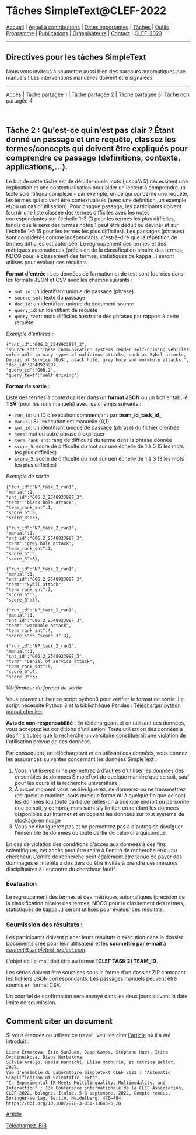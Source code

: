 # Tâches SimpleText@CLEF-2022

[Accueil](./) | [Appel à contributions](./CFP) | [Dates importantes](./dates) | [Tâches](./tasks)  | [Outils](./tools) 
[Programme](./program) | [Publications](./publications) | [Organisateurs](./organisers) | [Contact](./contact) | [CLEF-2023](https://simpletext-project.com/2023/clef)


---

## Directives pour les tâches SimpleText

Nous vous invitons à soumettre aussi bien des parcours automatiques que manuels ! Les interventions manuelles doivent être signalées.

---

Accès | Tâche partagée 1 | Tâche partagée 2 | Tâche partagée 3| Tâche non partagée 4

<br>

## Tâche 2 : Qu'est-ce qui n'est pas clair ? Étant donné un passage et une requête, classez les termes/concepts qui doivent être expliqués pour comprendre ce passage (définitions, contexte, applications,...).

Le but de cette tâche est de décider quels mots (jusqu'à 5) nécessitent une explication et une contextualisation pour aider un lecteur à comprendre un texte scientifique complexe - par exemple, en ce qui concerne une requête, les termes qui doivent être contextualisés (avec une définition, un exemple et/ou un cas d'utilisation). Pour chaque passage, les participants doivent fournir une liste classée des termes difficiles avec les notes correspondantes sur l'échelle 1-3 (3 pour les termes les plus difficiles, tandis que le sens des termes notés 1 peut être déduit ou deviné) et sur l'échelle 1-5 (5 pour les termes les plus difficiles). Les passages (phrases) sont considérés comme indépendants, c'est-à-dire que la répétition de termes difficiles est autorisée. Le regroupement des termes et des métriques automatiques (précision de la classification binaire des termes, NDCG pour le classement des termes, statistiques de kappa...) seront utilisés pour évaluer ces résultats.

**Format d'entrée :**
Les données de formation et de test sont fournies dans les formats JSON et CSV avec les champs suivants :
* `snt_id`: un identifiant unique de passage (phrase)
* `source_snt`: texte du passage
* `doc_id`: un identifiant unique du document source
* `query_id`: un identifiant de requête
* `query_text`: mots difficiles à extraire des phrases par rapport à cette requête

*Exemple d'entrées :*

```
{"snt_id":"G06.2_2548923997_3",
"source_snt":"These communication systems render self-driving vehicles vulnerable to many types of malicious attacks, such as Sybil attacks, Denial of Service (DoS), black hole, grey hole and wormhole attacks.",
"doc_id":2548923997,
"query_id":"G06.2",
"query_text":"self driving"}
```

**Format de sortie :** 

Liste des termes à contextualiser dans un **format JSON** ou un fichier tabulé **TSV** (pour les runs manuels) avec les champs suivants :
* `run_id`: un ID d'exécution commençant par **team_id_task_id_**
* `manual`: Si l'exécution est manuelle {0,1}
* `snt_id`: un identifiant unique de passage (phrase) du fichier d'entrée 
* `term`: mot ou autre phrase à expliquer
* `term_rank_snt`: rang de difficulté du terme dans la phrase donnée
* `score_5`: score de difficulté du mot sur une échelle de 1 à 5 (5 les mots les plus difficiles)
* `score_3`: score de difficulté du mot sur uen échelle de 1 à 3 (3 les mots les plus difficiles)

*Exemple de sortie*:

```{json}
{"run_id":"NP_task_2_run1",
"manual":1,
"snt_id":"G06.2_2548923997_3",
"term":"black hole attack",
"term_rank_snt":1,
"score_5":5,
"score_3":3},

{"run_id":"NP_task_2_run1",
"manual":1,
"snt_id":"G06.2_2548923997_3",
"term":"grey hole attack",
"term_rank_snt":2,
"score_5":5,
"score_3":3},

{"run_id":"NP_task_2_run1",
"manual":1,
"snt_id":"G06.2_2548923997_3",
"term":"Sybil attack",
"term_rank_snt":3,
"score_5":5,
"score_3":3},

{"run_id":"NP_task_2_run1",
"manual":1,
"snt_id":"G06.2_2548923997_3",
"term":"wormhole attack",
"term_rank_snt":4,
"score_5":5,"score_3":3},

{"run_id":"NP_task_2_run1",
"manual":1,
"snt_id":"G06.2_2548923997_3",
"term":"Denial of service attack",
"term_rank_snt":5,
"score_5":4,
"score_3":3}
```

*Vérificateur du format de sortie*

Vous pouvez utiliser ce script python3 pour vérifier le format de sortie. Le script nécessite Python 3 et la bibliothèque Pandas : [Télécharger python output checker](../check_format.py)

**Avis de non-responsabilité :** En téléchargeant et en utilisant ces données, vous acceptez les conditions d'utilisation. Toute utilisation des données à des fins autres que la recherche universitaire constituerait une violation de l'utilisation prévue de ces données. 

Par conséquent, en téléchargeant et en utilisant ces données, vous donnez les assurances suivantes concernant les données SimpleText :
1. Vous n'utiliserez ni ne permettrez à d'autres d'utiliser les données des ensembles de données SimpleText de quelque manière que ce soit, sauf pour les cours et la recherche universitaire
2. À aucun moment vous ne divulguerez, ne donnerez ou ne transmettrez (de quelque manière, sous quelque forme ou à quelque fin que ce soit) les données (ou toute partie de celles-ci) à quelque endroit ou personne que ce soit, y compris, mais sans s'y limiter, en rendant les données disponibles sur Internet et en copiant les données sur tout système de stockage en nuage
3. Vous ne divulguerez pas et ne permettrez pas à d'autres de divulguer l'ensemble de données ou toute partie de celui-ci à quiconque. 

En cas de violation des conditions d'accès aux données à des fins scientifiques, cet accès peut être retiré à l'entité de recherche et/ou au chercheur. L'entité de recherche peut également être tenue de payer des dommages et intérêts à des tiers ou être invitée à prendre des mesures disciplinaires à l'encontre du chercheur fautif. 
 
### Évaluation
Le regroupement des termes et des métriques automatiques (précision de la classification binaire des termes, NDCG pour le classement des termes, statistiques de kappa...) seront utilisés pour évaluer ces résultats.

### Soumission des résultats :
Les participants doivent placer leurs résultats d'exécution dans le dossier Documents créé pour leur utilisateur et les **soumettre par e-mail** à *contact@simpletext-project.com*.

L'objet de l'e-mail doit être au format **[CLEF TASK 2] TEAM\_ID**. 

Les séries doivent être soumises sous la forme d'un dossier ZIP contenant les fichiers JSON correspondants. Les passages manuels peuvent être soumis en format CSV. 

Un courriel de confirmation sera envoyé dans les deux jours suivant la date limite de soumission.  

## Comment citer un document
Si vous étendez ou utilisez ce travail, veuillez citer [l'article](https://doi.org/10.1007/978-3-031-13643-6_28) où il a été introduit :
```
Liana Ermakova, Eric SanJuan, Jaap Kamps, Stéphane Huet, Irina Ovchinnikova, Diana Nurbakova, 
Sílvia Araújo, Radia Hannachi, Elise Mathurin, et Patrice Bellot. 2022. 
Vue d'ensemble du Laboratoire Simpletext CLEF 2022 : "Automatic Simplification of Scientific Texts". 
"In Experimental IR Meets Multilinguality, Multimodality, and Interaction" : 13e Conférence internationale de la CLEF Association, CLEF 2022, Bologne, Italie, 5-8 septembre, 2022, Compte-rendus. 
Springer-Verlag, Berlin, Heidelberg, 470–494. https://doi.org/10.1007/978-3-031-13643-6_28
```
[Article](https://doi.org/10.1007/978-3-031-13643-6_28)

[Téléchargez .BIB](../../BibTeX/ermakova_overview_2022.bib)
